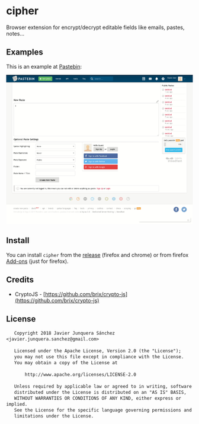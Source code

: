# cipher

Browser extension for encrypt/decrypt editable fields like emails, pastes, notes... 

## Examples

This is an example at [Pastebin](https://pastebin.com/):

![pastebin_example](imgs/pastebin_example.gif)


## Install

You can install `cipher` from the [release](https://github.com/junquera/cipher/releases/tag/v1.0.2) (firefox and chrome) or from firefox [Add-ons](https://addons.mozilla.org/en-US/firefox/addon/cipher/) (just for firefox).

## Credits

- CryptoJS - [https://github.com/brix/crypto-js](https://github.com/brix/crypto-js)

## License

```
   Copyright 2018 Javier Junquera Sánchez <javier.junquera.sanchez@gmail.com>

   Licensed under the Apache License, Version 2.0 (the "License");
   you may not use this file except in compliance with the License.
   You may obtain a copy of the License at

       http://www.apache.org/licenses/LICENSE-2.0

   Unless required by applicable law or agreed to in writing, software
   distributed under the License is distributed on an "AS IS" BASIS,
   WITHOUT WARRANTIES OR CONDITIONS OF ANY KIND, either express or implied.
   See the License for the specific language governing permissions and
   limitations under the License.


```
